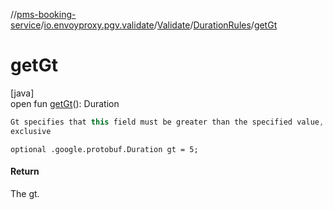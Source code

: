 //[pms-booking-service](../../../../index.md)/[io.envoyproxy.pgv.validate](../../index.md)/[Validate](../index.md)/[DurationRules](index.md)/[getGt](get-gt.md)

# getGt

[java]\
open fun [getGt](get-gt.md)(): Duration

```kotlin
Gt specifies that this field must be greater than the specified value,
exclusive

```
`optional .google.protobuf.Duration gt = 5;`

#### Return

The gt.